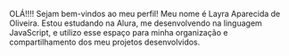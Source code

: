 OLÁ!!!! Sejam bem-vindos ao meu perfil!
Meu nome é Layra Aparecida de Oliveira. Estou estudando na Alura, me desenvolvendo na linguagem JavaScript, e utilizo esse espaço para minha organização e compartilhamento dos meu projetos desenvolvidos.
